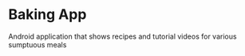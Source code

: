 # Baking App
Android application that shows recipes and tutorial videos for various sumptuous meals
